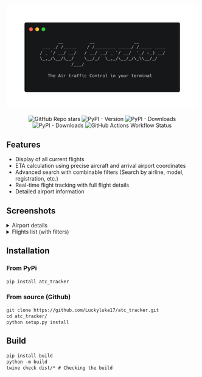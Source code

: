 <div align="center">

<img src="assets/images/banner2.png" width="500px" alt="logo">

![GitHub Repo stars](https://img.shields.io/github/stars/Luckyluka17/atc_tracker?style=flat&logo=github&label=Github%20stars)
![PyPI - Version](https://img.shields.io/pypi/v/atc_tracker?logo=pypi&label=Latest%20version)
![PyPI - Downloads](https://img.shields.io/pypi/dd/atc-tracker?logo=pypi&label=Daily%20downloads)
![PyPI - Downloads](https://img.shields.io/pypi/dm/atc-tracker?logo=pypi&label=Monthly%20downloads)
![GitHub Actions Workflow Status](https://img.shields.io/github/actions/workflow/status/Luckyluka17/atc_tracker/python-publish.yml?logo=python&logoColor=white&label=Build%20status)

</div>


## Features
- Display of all current flights
- ETA calculation using precise aircraft and arrival airport coordinates
- Advanced search with combinable filters (Search by airline, model, registration, etc.)
- Real-time flight tracking with full flight details
- Detailed airport information

## Screenshots

<details>
<summary>Airport details</summary>

![Airport details](assets/images/overview/image.png)

</details>

<details>
<summary>Flights list (with filters)</summary>

![Flights list (with filters)](assets/images/overview/image2.png)

</details>


## Installation

### From PyPi

```
pip install atc_tracker
```

### From source (Github)

```
git clone https://github.com/Luckyluka17/atc_tracker.git
cd atc_tracker/
python setup.py install
```

## Build

```
pip install build 
python -m build
twine check dist/* # Checking the build
```

